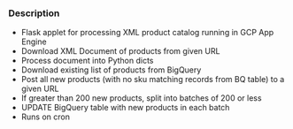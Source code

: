 ### Description
* Flask applet for processing XML product catalog running in GCP App Engine
* Download XML Document of products from given URL
* Process document into Python dicts
* Download existing list of products from BigQuery
* Post all new products (with no sku matching records from BQ table) to a given URL
* If greater than 200 new products, split into batches of 200 or less
* UPDATE BigQuery table with new products in each batch
* Runs on cron
